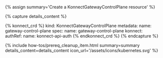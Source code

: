 {% assign summary='Create a KonnectGatewayControlPlane resource' %}

{% capture details_content %}

<!-- vale off -->
{% konnect_crd %}
kind: KonnectGatewayControlPlane
metadata:
  name: gateway-control-plane
spec:
  name: gateway-control-plane
  konnect:
    authRef:
      name: konnect-api-auth
{% endkonnect_crd %}
{% endcapture %}
<!-- vale on -->

{% include how-tos/prereq_cleanup_item.html summary=summary details_content=details_content icon_url='/assets/icons/kubernetes.svg' %}